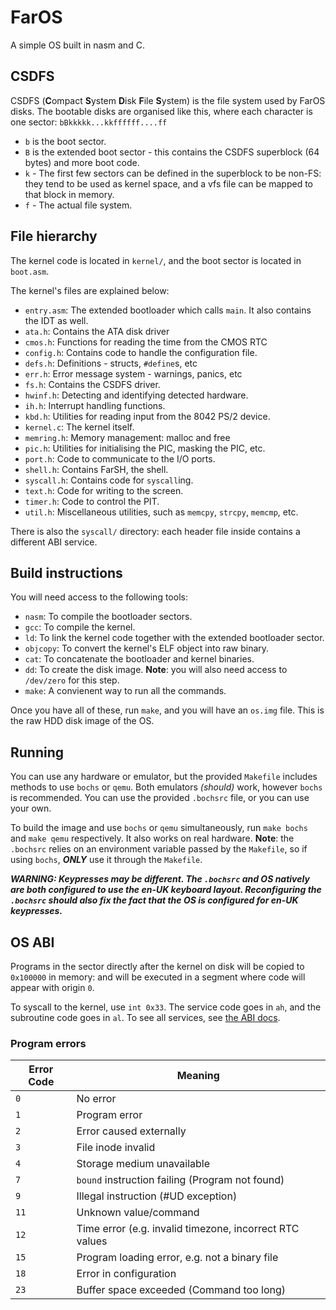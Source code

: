 # FarOS
A simple OS built in nasm and C.

## CSDFS
CSDFS (**C**ompact **S**ystem **D**isk **F**ile **S**ystem) is the file system used by FarOS disks. The bootable disks are organised like this, where each character is one sector:
`bBkkkkk...kkffffff....ff`
- `b` is the boot sector.
- `B` is the extended boot sector - this contains the CSDFS superblock (64 bytes) and more boot code.
- `k` - The first few sectors can be defined in the superblock to be non-FS: they tend to be used as kernel space, and a vfs file can be mapped to that block in memory.
- `f` - The actual file system.

## File hierarchy
The kernel code is located in `kernel/`, and the boot sector is located in `boot.asm`.

The kernel's files are explained below: 
- `entry.asm`: The extended bootloader which calls `main`. It also contains the IDT as well.
- `ata.h`: Contains the ATA disk driver
- `cmos.h`: Functions for reading the time from the CMOS RTC
- `config.h`: Contains code to handle the configuration file.
- `defs.h`: Definitions - structs, `#define`s, etc
- `err.h`: Error message system - warnings, panics, etc
- `fs.h`: Contains the CSDFS driver.
- `hwinf.h`: Detecting and identifying detected hardware.
- `ih.h`: Interrupt handling functions.
- `kbd.h`: Utilities for reading input from the 8042 PS/2 device.
- `kernel.c`: The kernel itself.
- `memring.h`: Memory management: malloc and free
- `pic.h`: Utilities for initialising the PIC, masking the PIC, etc.
- `port.h`: Code to communicate to the I/O ports.
- `shell.h`: Contains FarSH, the shell.
- `syscall.h`: Contains code for `syscall`ing.
- `text.h`: Code for writing to the screen.
- `timer.h`: Code to control the PIT.
- `util.h`: Miscellaneous utilities, such as `memcpy`, `strcpy`, `memcmp`, etc.

There is also the `syscall/` directory: each header file inside contains a different ABI service.

## Build instructions
You will need access to the following tools:

- `nasm`: To compile the bootloader sectors.
- `gcc`: To compile the kernel.
- `ld`: To link the kernel code together with the extended bootloader sector.
- `objcopy`: To convert the kernel's ELF object into raw binary.
- `cat`: To concatenate the bootloader and kernel binaries.
- `dd`: To create the disk image. **Note**: you will also need access to `/dev/zero` for this step.
- `make`: A convienent way to run all the commands.

Once you have all of these, run `make`, and you will have an `os.img` file. This is the raw HDD disk image of the OS.

## Running
You can use any hardware or emulator, but the provided `Makefile` includes methods to use `bochs` or `qemu`. Both emulators *(should)* work, however `bochs` is recommended. You can use the provided `.bochsrc` file, or you can use your own.

To build the image and use `bochs` or `qemu` simultaneously, run `make bochs` and `make qemu` respectively.
It also works on real hardware.
**Note**: the `.bochsrc` relies on an environment variable passed by the `Makefile`, so if using `bochs`, ***ONLY*** use it through the `Makefile`.

***WARNING: Keypresses may be different. The `.bochsrc` and OS natively are both configured to use the en-UK keyboard layout. Reconfiguring the `.bochsrc` should also fix the fact that the OS is configured for en-UK keypresses.***

## OS ABI
Programs in the sector directly after the kernel on disk will be copied to `0x100000` in memory: and will be executed in a segment where code will appear with origin `0`.

To syscall to the kernel, use `int 0x33`. The service code goes in `ah`, and the subroutine code goes in `al`. To see all services, see [the ABI docs](kernel/syscall/README.md).

### Program errors

| Error Code | Meaning |
|-|-|
| `0` | No error |
| `1` | Program error |
| `2` | Error caused externally |
| `3` | File inode invalid |
| `4` | Storage medium unavailable |
| `7` | `bound` instruction failing (Program not found) |
| `9` | Illegal instruction (#UD exception) |
| `11` | Unknown value/command |
| `12` | Time error (e.g. invalid timezone, incorrect RTC values |
| `15` | Program loading error, e.g. not a binary file |
| `18` | Error in configuration |
| `23` | Buffer space exceeded (Command too long) |
